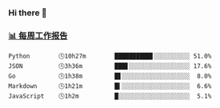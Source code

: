 ### Hi there 👋

<!--
**yiningv/yiningv** is a ✨ _special_ ✨ repository because its `README.md` (this file) appears on your GitHub profile.

Here are some ideas to get you started:

- 🔭 I’m currently working on ...
- 🌱 I’m currently learning ...
- 👯 I’m looking to collaborate on ...
- 🤔 I’m looking for help with ...
- 💬 Ask me about ...
- 📫 How to reach me: ...
- 😄 Pronouns: ...
- ⚡ Fun fact: ...
-->

<!-- waka-box start -->
### <a href="https://gist.github.com/b3f90cfdb958d2401b019f821c34c859" target="_blank">📊 每周工作报告</a>
```text
Python        🕓10h27m        ██████████▋░░░░░░░░░░ 51.0%
JSON          🕓3h36m         ███▋░░░░░░░░░░░░░░░░░ 17.6%
Go            🕓1h38m         █▋░░░░░░░░░░░░░░░░░░░  8.0%
Markdown      🕓1h21m         █▍░░░░░░░░░░░░░░░░░░░  6.6%
JavaScript    🕓1h2m          █░░░░░░░░░░░░░░░░░░░░  5.1%
```
<!-- waka-box end -->
